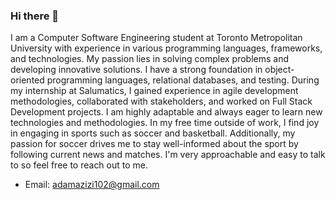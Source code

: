 ### Hi there 👋

I am a Computer Software Engineering student at Toronto Metropolitan University with experience in various programming languages, frameworks, and technologies. My passion lies in solving complex problems and developing innovative solutions. I have a strong foundation in object-oriented programming languages, relational databases, and testing. During my internship at Salumatics, I gained experience in agile development methodologies, collaborated with stakeholders, and worked on Full Stack Development projects. I am highly adaptable and always eager to learn new technologies and methodologies. In my free time outside of work, I find joy in engaging in sports such as soccer and basketball. Additionally, my passion for soccer drives me to stay well-informed about the sport by following current news and matches. I'm very approachable and easy to talk to so feel free to reach out to me.

* Email: adamazizi102@gmail.com
